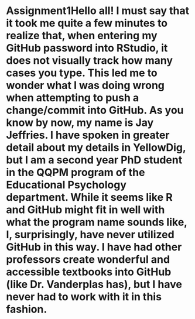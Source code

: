 # Assignment1Hello all! I must say that it took me quite a few minutes to realize that, when entering my GitHub password into RStudio, it does not visually track how many cases you type. This led me to wonder what I was doing wrong when attempting to  push a change/commit into GitHub. As you know by now, my name is Jay Jeffries. I have spoken in greater detail about my details in YellowDig, but I am a second year PhD student in the QQPM program of the  Educational Psychology department. While it seems like R and GitHub might fit in well with what the program name sounds like, I, surprisingly, have never utilized GitHub in this way. I have had other professors create wonderful and accessible textbooks into GitHub (like Dr. Vanderplas has), but I have never had to work with it in this fashion.

